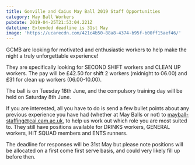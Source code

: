 ```yaml
---
title: Gonville and Caius May Ball 2019 Staff Opportunities
category: May Ball Workers
pubdate: 2019-04-25T21:53:04.221Z
datetime: Extended deadline is 31st May
image: 'https://ucarecdn.com/421c4b50-88a8-4374-b95f-b00ff15aef46/'
---
```

GCMB are looking for motivated and enthusiastic workers to help make the night a truly unforgettable experience!

They are specifically looking for SECOND SHIFT workers and CLEAN UP workers. The pay will be £42.50 for shift 2 workers (midnight to 06.00) and £31 for clean up workers (06.00-10.00).

The ball is on Tuesday 18th June, and the compulsory training day will be held on Saturday 8th June.

If you are interested, all you have to do is send a few bullet points about any previous experience you have had (whether at May Balls or not) to mayball-staffing@cai.cam.ac.uk, to help us work out which role you are most suited to. They still have positions available for DRINKS workers, GENERAL workers, HIT SQUAD members and ENTS runners.

The deadline for responses will be 31st May but please note positions will be allocated on a first come first serve basis, and could very likely fill up before then.
